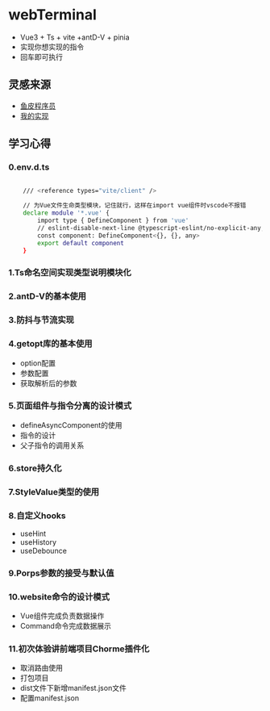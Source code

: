 # webTerminal
- Vue3 + Ts + vite +antD-V + pinia
- 实现你想实现的指令
- 回车即可执行

## 灵感来源
- [鱼皮程序员](https://github.com/liyupi/yuindex)
- [我的实现](https://github.com/searc-h/webTerminal)

## 学习心得
### 0.env.d.ts
```bash

    /// <reference types="vite/client" />

    // 为Vue文件生命类型模块，记住就行，这样在import vue组件时vscode不报错
    declare module '*.vue' {
        import type { DefineComponent } from 'vue'
        // eslint-disable-next-line @typescript-eslint/no-explicit-any, @typescript-eslint/ban-types
        const component: DefineComponent<{}, {}, any>
        export default component
    }
```

### 1.Ts命名空间实现类型说明模块化 

### 2.antD-V的基本使用

### 3.防抖与节流实现

### 4.getopt库的基本使用
- option配置
- 参数配置
- 获取解析后的参数

### 5.页面组件与指令分离的设计模式
- defineAsyncComponent的使用
- 指令的设计
- 父子指令的调用关系

### 6.store持久化

### 7.StyleValue类型的使用

### 8.自定义hooks
- useHint
- useHistory
- useDebounce

### 9.Porps参数的接受与默认值

### 10.website命令的设计模式
- Vue组件完成负责数据操作
- Command命令完成数据展示

### 11.初次体验讲前端项目Chorme插件化
- 取消路由使用
- 打包项目
- dist文件下新增manifest.json文件
- 配置manifest.json






